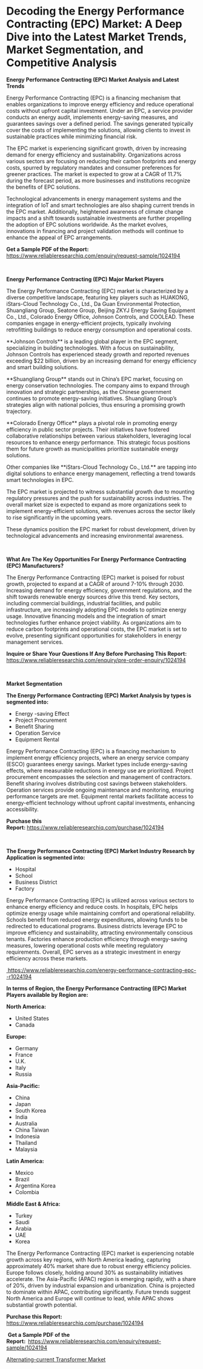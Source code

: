 <p><h1>Decoding the Energy Performance Contracting (EPC) Market: A Deep Dive into the Latest Market Trends, Market Segmentation, and Competitive Analysis</h1></p><p><strong>Energy Performance Contracting (EPC) Market Analysis and Latest Trends</strong></p>
<p><p>Energy Performance Contracting (EPC) is a financing mechanism that enables organizations to improve energy efficiency and reduce operational costs without upfront capital investment. Under an EPC, a service provider conducts an energy audit, implements energy-saving measures, and guarantees savings over a defined period. The savings generated typically cover the costs of implementing the solutions, allowing clients to invest in sustainable practices while minimizing financial risk.</p><p>The EPC market is experiencing significant growth, driven by increasing demand for energy efficiency and sustainability. Organizations across various sectors are focusing on reducing their carbon footprints and energy costs, spurred by regulatory mandates and consumer preferences for greener practices. The market is expected to grow at a CAGR of 11.7% during the forecast period, as more businesses and institutions recognize the benefits of EPC solutions. </p><p>Technological advancements in energy management systems and the integration of IoT and smart technologies are also shaping current trends in the EPC market. Additionally, heightened awareness of climate change impacts and a shift towards sustainable investments are further propelling the adoption of EPC solutions worldwide. As the market evolves, innovations in financing and project validation methods will continue to enhance the appeal of EPC arrangements.</p></p>
<p><strong>Get a Sample PDF of the Report:&nbsp;</strong> <a href="https://www.reliableresearchiq.com/enquiry/request-sample/1024194?utm_campaign=2284&utm_medium=2&utm_source=Github&utm_content=ia&utm_term=07042025&utm_id=energy-performance-contracting-epc">https://www.reliableresearchiq.com/enquiry/request-sample/1024194</a></p>
<p>&nbsp;</p>
<p><strong>Energy Performance Contracting (EPC) Major Market Players</strong></p>
<p><p>The Energy Performance Contracting (EPC) market is characterized by a diverse competitive landscape, featuring key players such as HUAKONG, iStars-Cloud Technology Co., Ltd., Da Guan Environmental Protection, Shuangliang Group, Seatone Group, Beijing ZKYJ Energy Saving Equipment Co., Ltd., Colorado Energy Office, Johnson Controls, and COOLEAD. These companies engage in energy-efficient projects, typically involving retrofitting buildings to reduce energy consumption and operational costs.</p><p>**Johnson Controls** is a leading global player in the EPC segment, specializing in building technologies. With a focus on sustainability, Johnson Controls has experienced steady growth and reported revenues exceeding $22 billion, driven by an increasing demand for energy efficiency and smart building solutions.</p><p>**Shuangliang Group** stands out in China’s EPC market, focusing on energy conservation technologies. The company aims to expand through innovation and strategic partnerships, as the Chinese government continues to promote energy-saving initiatives. Shuangliang Group’s strategies align with national policies, thus ensuring a promising growth trajectory.</p><p>**Colorado Energy Office** plays a pivotal role in promoting energy efficiency in public sector projects. Their initiatives have fostered collaborative relationships between various stakeholders, leveraging local resources to enhance energy performance. This strategic focus positions them for future growth as municipalities prioritize sustainable energy solutions.</p><p>Other companies like **iStars-Cloud Technology Co., Ltd.** are tapping into digital solutions to enhance energy management, reflecting a trend towards smart technologies in EPC. </p><p>The EPC market is projected to witness substantial growth due to mounting regulatory pressures and the push for sustainability across industries. The overall market size is expected to expand as more organizations seek to implement energy-efficient solutions, with revenues across the sector likely to rise significantly in the upcoming years. </p><p>These dynamics position the EPC market for robust development, driven by technological advancements and increasing environmental awareness.</p></p>
<p>&nbsp;</p>
<p><strong>What Are The Key Opportunities For Energy Performance Contracting (EPC) Manufacturers?</strong></p>
<p><p>The Energy Performance Contracting (EPC) market is poised for robust growth, projected to expand at a CAGR of around 7-10% through 2030. Increasing demand for energy efficiency, government regulations, and the shift towards renewable energy sources drive this trend. Key sectors, including commercial buildings, industrial facilities, and public infrastructure, are increasingly adopting EPC models to optimize energy usage. Innovative financing models and the integration of smart technologies further enhance project viability. As organizations aim to reduce carbon footprints and operational costs, the EPC market is set to evolve, presenting significant opportunities for stakeholders in energy management services.</p></p>
<p><strong>Inquire or Share Your Questions If Any Before Purchasing This Report:</strong> <a href="https://www.reliableresearchiq.com/enquiry/pre-order-enquiry/1024194?utm_campaign=2284&utm_medium=2&utm_source=Github&utm_content=ia&utm_term=07042025&utm_id=energy-performance-contracting-epc">https://www.reliableresearchiq.com/enquiry/pre-order-enquiry/1024194</a></p>
<p>&nbsp;</p>
<p><strong>Market Segmentation</strong></p>
<p><strong>The Energy Performance Contracting (EPC) Market Analysis by types is segmented into:</strong></p>
<p><ul><li>Energy -saving Effect</li><li>Project Procurement</li><li>Benefit Sharing</li><li>Operation Service</li><li>Equipment Rental</li></ul></p>
<p><p>Energy Performance Contracting (EPC) is a financing mechanism to implement energy efficiency projects, where an energy service company (ESCO) guarantees energy savings. Market types include energy-saving effects, where measurable reductions in energy use are prioritized. Project procurement encompasses the selection and management of contractors. Benefit sharing involves distributing cost savings between stakeholders. Operation services provide ongoing maintenance and monitoring, ensuring performance targets are met. Equipment rental markets facilitate access to energy-efficient technology without upfront capital investments, enhancing accessibility.</p></p>
<p><strong>Purchase this Report:&nbsp;</strong><a href="https://www.reliableresearchiq.com/purchase/1024194?utm_campaign=2284&utm_medium=2&utm_source=Github&utm_content=ia&utm_term=07042025&utm_id=energy-performance-contracting-epc">https://www.reliableresearchiq.com/purchase/1024194</a></p>
<p>&nbsp;</p>
<p><strong>The Energy Performance Contracting (EPC) Market Industry Research by Application is segmented into:</strong></p>
<p><ul><li>Hospital</li><li>School</li><li>Business District</li><li>Factory</li></ul></p>
<p><p>Energy Performance Contracting (EPC) is utilized across various sectors to enhance energy efficiency and reduce costs. In hospitals, EPC helps optimize energy usage while maintaining comfort and operational reliability. Schools benefit from reduced energy expenditures, allowing funds to be redirected to educational programs. Business districts leverage EPC to improve efficiency and sustainability, attracting environmentally conscious tenants. Factories enhance production efficiency through energy-saving measures, lowering operational costs while meeting regulatory requirements. Overall, EPC serves as a strategic investment in energy efficiency across these markets.</p></p>
<p><a href="https://www.reliableresearchiq.com/energy-performance-contracting-epc--r1024194?utm_campaign=2284&utm_medium=2&utm_source=Github&utm_content=ia&utm_term=07042025&utm_id=energy-performance-contracting-epc">&nbsp;https://www.reliableresearchiq.com/energy-performance-contracting-epc--r1024194</a></p>
<p><strong>In terms of Region, the Energy Performance Contracting (EPC) Market Players available by Region are:</strong></p>
<p>
    <p> <strong> North America: </strong>
        <ul>
            <li>United States</li>
            <li>Canada</li>
        </ul>
        </p> 
    <p> <strong> Europe: </strong>
        <ul>
            <li>Germany</li>
            <li>France</li>
            <li>U.K.</li>
            <li>Italy</li>
            <li>Russia</li>
        </ul>
        </p> 
    <p> <strong> Asia-Pacific: </strong>
        <ul>
            <li>China</li>
            <li>Japan</li>
            <li>South Korea</li>
            <li>India</li>
            <li>Australia</li>
            <li>China Taiwan</li>
            <li>Indonesia</li>
            <li>Thailand</li>
            <li>Malaysia</li>
        </ul>
        </p> 
    <p> <strong> Latin America: </strong>
        <ul>
            <li>Mexico</li>
            <li>Brazil</li>
            <li>Argentina Korea</li>
            <li>Colombia</li>
        </ul>
        </p> 
    <p> <strong> Middle East & Africa: </strong>
        <ul>
            <li>Turkey</li>
            <li>Saudi</li>
            <li>Arabia</li>
            <li>UAE</li>
            <li>Korea</li>
        </ul>
    </p>
    </p>
<p><p>The Energy Performance Contracting (EPC) market is experiencing notable growth across key regions, with North America leading, capturing approximately 40% market share due to robust energy efficiency policies. Europe follows closely, holding around 30% as sustainability initiatives accelerate. The Asia-Pacific (APAC) region is emerging rapidly, with a share of 20%, driven by industrial expansion and urbanization. China is projected to dominate within APAC, contributing significantly. Future trends suggest North America and Europe will continue to lead, while APAC shows substantial growth potential.</p></p>
<p><strong>Purchase this Report: </strong><a href="https://www.reliableresearchiq.com/purchase/1024194?utm_campaign=2284&utm_medium=2&utm_source=Github&utm_content=ia&utm_term=07042025&utm_id=energy-performance-contracting-epc">https://www.reliableresearchiq.com/purchase/1024194</a></p>
<p>&nbsp;<strong>Get a Sample PDF of the Report:&nbsp;&nbsp;</strong><a href="https://www.reliableresearchiq.com/enquiry/request-sample/1024194?utm_campaign=2284&utm_medium=2&utm_source=Github&utm_content=ia&utm_term=07042025&utm_id=energy-performance-contracting-epc">https://www.reliableresearchiq.com/enquiry/request-sample/1024194</a></p>
<p><strong></strong></p>
<p><p><a href="https://github.com/SanjidaMahmud54/Market-Research-Report-List-2/blob/main/alternating-current-transformer-market.md?utm_campaign=2284&utm_medium=2&utm_source=Github&utm_content=ia&utm_term=07042025&utm_id=energy-performance-contracting-epc">Alternating-current Transformer Market</a></p></p>